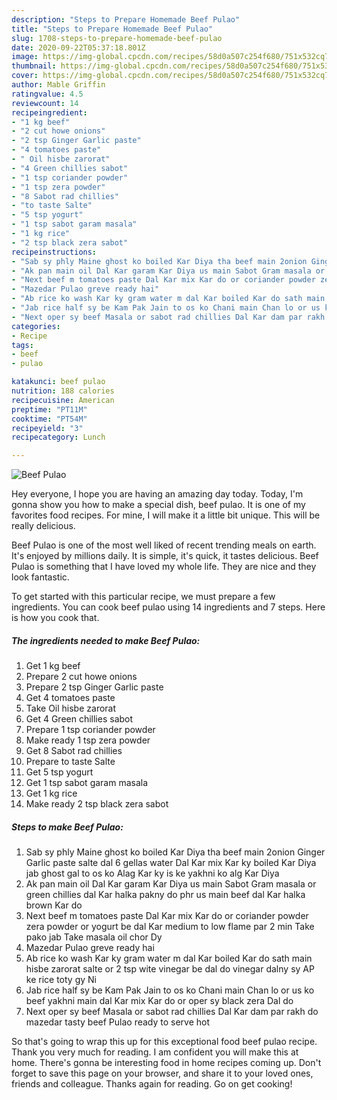 ```yaml
---
description: "Steps to Prepare Homemade Beef Pulao"
title: "Steps to Prepare Homemade Beef Pulao"
slug: 1708-steps-to-prepare-homemade-beef-pulao
date: 2020-09-22T05:37:18.801Z
image: https://img-global.cpcdn.com/recipes/58d0a507c254f680/751x532cq70/beef-pulao-recipe-main-photo.jpg
thumbnail: https://img-global.cpcdn.com/recipes/58d0a507c254f680/751x532cq70/beef-pulao-recipe-main-photo.jpg
cover: https://img-global.cpcdn.com/recipes/58d0a507c254f680/751x532cq70/beef-pulao-recipe-main-photo.jpg
author: Mable Griffin
ratingvalue: 4.5
reviewcount: 14
recipeingredient:
- "1 kg beef"
- "2 cut howe onions"
- "2 tsp Ginger Garlic paste"
- "4 tomatoes paste"
- " Oil hisbe zarorat"
- "4 Green chillies sabot"
- "1 tsp coriander powder"
- "1 tsp zera powder"
- "8 Sabot rad chillies"
- "to taste Salte"
- "5 tsp yogurt"
- "1 tsp sabot garam masala"
- "1 kg rice"
- "2 tsp black zera sabot"
recipeinstructions:
- "Sab sy phly Maine ghost ko boiled Kar Diya tha beef main 2onion Ginger Garlic paste salte dal 6 gellas water Dal Kar mix Kar ky boiled Kar Diya jab ghost gal to os ko Alag Kar ky is ke yakhni ko alg Kar Diya"
- "Ak pan main oil Dal Kar garam Kar Diya us main Sabot Gram masala or green chillies dal Kar halka pakny do phr us main beef dal Kar halka brown Kar do"
- "Next beef m tomatoes paste Dal Kar mix Kar do or coriander powder zera powder or yogurt be dal Kar medium to low flame par 2 min Take pako jab Take masala oil chor Dy"
- "Mazedar Pulao greve ready hai"
- "Ab rice ko wash Kar ky gram water m dal Kar boiled Kar do sath main hisbe zarorat salte or 2 tsp wite vinegar be dal do vinegar dalny sy AP ke rice toty gy Ni"
- "Jab rice half sy be Kam Pak Jain to os ko Chani main Chan lo or us ko beef yakhni main dal Kar mix Kar do or oper sy black zera Dal do"
- "Next oper sy beef Masala or sabot rad chillies Dal Kar dam par rakh do mazedar tasty beef Pulao ready to serve hot"
categories:
- Recipe
tags:
- beef
- pulao

katakunci: beef pulao 
nutrition: 188 calories
recipecuisine: American
preptime: "PT11M"
cooktime: "PT54M"
recipeyield: "3"
recipecategory: Lunch

---
```



![Beef Pulao](https://img-global.cpcdn.com/recipes/58d0a507c254f680/751x532cq70/beef-pulao-recipe-main-photo.jpg)

Hey everyone, I hope you are having an amazing day today. Today, I'm gonna show you how to make a special dish, beef pulao. It is one of my favorites food recipes. For mine, I will make it a little bit unique. This will be really delicious.

Beef Pulao is one of the most well liked of recent trending meals on earth. It's enjoyed by millions daily. It is simple, it's quick, it tastes delicious. Beef Pulao is something that I have loved my whole life. They are nice and they look fantastic.




To get started with this particular recipe, we must prepare a few ingredients. You can cook beef pulao using 14 ingredients and 7 steps. Here is how you cook that.

<!--inarticleads1-->

##### The ingredients needed to make Beef Pulao:

1. Get 1 kg beef
1. Prepare 2 cut howe onions
1. Prepare 2 tsp Ginger Garlic paste
1. Get 4 tomatoes paste
1. Take  Oil hisbe zarorat
1. Get 4 Green chillies sabot
1. Prepare 1 tsp coriander powder
1. Make ready 1 tsp zera powder
1. Get 8 Sabot rad chillies
1. Prepare to taste Salte
1. Get 5 tsp yogurt
1. Get 1 tsp sabot garam masala
1. Get 1 kg rice
1. Make ready 2 tsp black zera sabot




<!--inarticleads2-->

##### Steps to make Beef Pulao:

1. Sab sy phly Maine ghost ko boiled Kar Diya tha beef main 2onion Ginger Garlic paste salte dal 6 gellas water Dal Kar mix Kar ky boiled Kar Diya jab ghost gal to os ko Alag Kar ky is ke yakhni ko alg Kar Diya
1. Ak pan main oil Dal Kar garam Kar Diya us main Sabot Gram masala or green chillies dal Kar halka pakny do phr us main beef dal Kar halka brown Kar do
1. Next beef m tomatoes paste Dal Kar mix Kar do or coriander powder zera powder or yogurt be dal Kar medium to low flame par 2 min Take pako jab Take masala oil chor Dy
1. Mazedar Pulao greve ready hai
1. Ab rice ko wash Kar ky gram water m dal Kar boiled Kar do sath main hisbe zarorat salte or 2 tsp wite vinegar be dal do vinegar dalny sy AP ke rice toty gy Ni
1. Jab rice half sy be Kam Pak Jain to os ko Chani main Chan lo or us ko beef yakhni main dal Kar mix Kar do or oper sy black zera Dal do
1. Next oper sy beef Masala or sabot rad chillies Dal Kar dam par rakh do mazedar tasty beef Pulao ready to serve hot




So that's going to wrap this up for this exceptional food beef pulao recipe. Thank you very much for reading. I am confident you will make this at home. There's gonna be interesting food in home recipes coming up. Don't forget to save this page on your browser, and share it to your loved ones, friends and colleague. Thanks again for reading. Go on get cooking!
